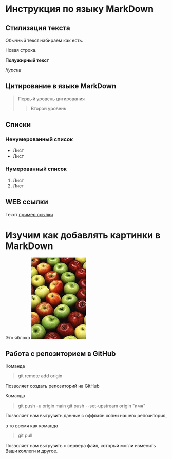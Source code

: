 # Инструкция по языку MarkDown

## Стилизация текста
Обычный текст набираем как есть.

Новая строка.

**Полужирный текст**

*Курсив*

## Цитирование в языке MarkDown
>Первый уровень цитирования 
>>Второй уровень

## Списки
### Ненумерованный список
* Лист
* Лист 

### Нумерованный список 
1. Лист
2. Лист

## WEB ссылки
Текст [пример ссылки]("http.example.com "Всплывающая подсказка")

# Изучим как добавлять картинки в MarkDown
Это яблоко
![Яблоко](apple.jpg)

## Работа с репозиторием в GitHub
Команда
> git remote add origin

Позволяет создать репозиторий на GitHub

Команда
>git push -u origin main 
git push --set-upstream origin "имя"

Позволяет нам выгрузить данные с оффлайн копии нашего репозитория,

в то время как команда 
>git pull

Позволяет нам выгрузить с сервера файл, который могли изменить Ваши коллеги и другое.
